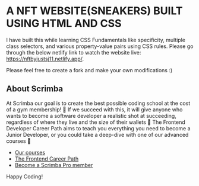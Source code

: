 # A NFT WEBSITE(SNEAKERS) BUILT USING HTML AND CSS
I have built this while learning CSS Fundamentals like specificity, multiple class selectors, and various property-value pairs using CSS rules. Please go through the below netlify link to watch the website live: https://nftbyjustsj11.netlify.app/.

Please feel free to create a fork and make your own modifications :)
## About Scrimba

At Scrimba our goal is to create the best possible coding school at the cost of a gym membership! 💜
If we succeed with this, it will give anyone who wants to become a software developer a realistic shot at succeeding, regardless of where they live and the size of their wallets 🎉
The Frontend Developer Career Path aims to teach you everything you need to become a Junior Developer, or you could take a deep-dive with one of our advanced courses 🚀

- [Our courses](https://scrimba.com/allcourses)
- [The Frontend Career Path](https://scrimba.com/learn/frontend)
- [Become a Scrimba Pro member](https://scrimba.com/pricing)

Happy Coding!
